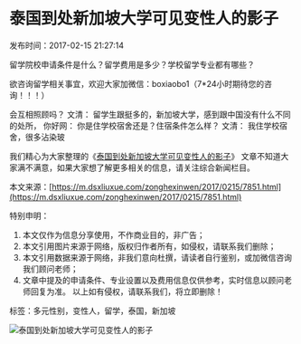 # 泰国到处新加坡大学可见变性人的影子

发布时间：2017-02-15 21:27:14

留学院校申请条件是什么？留学费用是多少？学校留学专业都有哪些？

欲咨询留学相关事宜，欢迎大家加微信：boxiaobo1（7*24小时期待您的咨询！！！）

会互相照顾吗？ 文清： 留学生跟挺多的，新加坡大学，感到跟中国没有什么不同的处所， 你好网： 你是住学校宿舍还是？住宿条件怎么样？ 文清： 我住学校宿舍，很多沾染玻

我们精心为大家整理的《[泰国到处新加坡大学可见变性人的影子](https://m.dsxliuxue.com/zonghexinwen/2017/0215/7851.html)》 文章不知道大家满不满意，如果大家想了解更多相关的信息，请关注综合新闻栏目。 

本文来源：[https://m.dsxliuxue.com/zonghexinwen/2017/0215/7851.html](https://m.dsxliuxue.com/zonghexinwen/2017/0215/7851.html)

特别申明：
1. 本文仅作为信息分享使用，不作商业目的，非广告；
2. 本文引用图片来源于网络，版权归作者所有，如侵权，请联系我们删除；
3. 本文引用数据来源于网络，非我们意向杜撰，请读者自行鉴别，或加微信咨询我们顾问老师；
4. 文章中提及的申请条件、专业设置以及费用信息仅供参考，实时信息以顾问老师回复为准。 以上如有侵权，请联系我们，将立即删除！ 

标签：多元性别，变性人，留学，泰国，新加坡

![泰国到处新加坡大学可见变性人的影子](https://static.dsxliuxue.com/images/kefu_alert_title.png)
